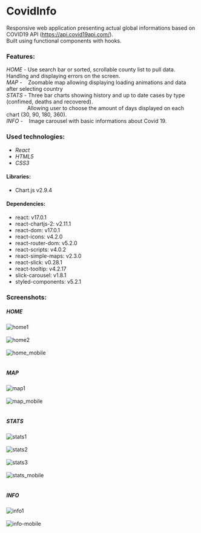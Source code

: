 # CovidInfo

Responsive web application presenting actual global informations based on COVID19 API (https://api.covid19api.com/).<br>
Built using functional components with hooks.

### Features:

_HOME_ - Use search bar or sorted, scrollable county list to pull data. Handling and displaying errors on the screen.<br>
_MAP_ - &nbsp;&nbsp;&nbsp;Zoomable map allowing displaying loading animations and data after selecting country<br>
_STATS_ - Three bar charts showing history and up to date cases by type (confimed, deaths and recovered).
<br>&nbsp;&nbsp;&nbsp;&nbsp;&nbsp;&nbsp;&nbsp;&nbsp;&nbsp;&nbsp;&nbsp;&nbsp;&nbsp;
Allowing user to choose the amount of days displayed on each chart (30, 90, 180, 360).<br>
_INFO_ - &nbsp;&nbsp;&nbsp;Image carousel with basic informations about Covid 19.

### Used technologies:

- _React_
- _HTML5_
- _CSS3_

#### Libraries:

- Chart.js v2.9.4

#### Dependencies:

- react: v17.0.1
- react-chartjs-2: v2.11.1
- react-dom: v17.0.1
- react-icons: v4.2.0
- react-router-dom: v5.2.0
- react-scripts: v4.0.2
- react-simple-maps: v2.3.0
- react-slick: v0.28.1
- react-tooltip: v4.2.17
- slick-carousel: v1.8.1
- styled-components: v5.2.1

### Screenshots:

##### HOME

![home1](src/screenshots/home1.png?raw=true) <br/><br/>
![home2](src/screenshots/home2.png?raw=true) <br/><br/>
![home_mobile](src/screenshots/home_mobile.png?raw=true) <br/><br/>

##### MAP

![map1](src/screenshots/map1.png?raw=true) <br/><br/>
![map_mobile](src/screenshots/map_mobile.png?raw=true) <br/><br/>

##### STATS

![stats1](src/screenshots/stats1.png?raw=true) <br/><br/>
![stats2](src/screenshots/stats2.png?raw=true) <br/><br/>
![stats3](src/screenshots/stats3.png?raw=true) <br/><br/>
![stats_mobile](src/screenshots/stats_mobile.png?raw=true) <br/><br/>

##### INFO

![info1](src/screenshots/info1.png?raw=true) <br/><br/>
![info-mobile](src/screenshots/info_mobile.png?raw=true) <br/><br/>
